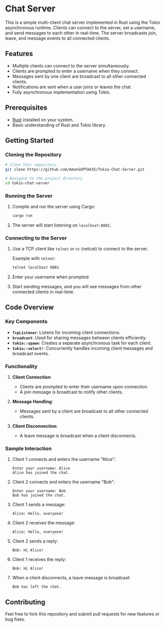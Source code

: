 # Chat Server

This is a simple multi-client chat server implemented in Rust using the Tokio asynchronous runtime. Clients can connect to the server, set a username, and send messages to each other in real-time. The server broadcasts join, leave, and message events to all connected clients.

## Features

- Multiple clients can connect to the server simultaneously.
- Clients are prompted to enter a username when they connect.
- Messages sent by one client are broadcast to all other connected clients.
- Notifications are sent when a user joins or leaves the chat.
- Fully asynchronous implementation using Tokio.

## Prerequisites

- [Rust](https://www.rust-lang.org/tools/install) installed on your system.
- Basic understanding of Rust and Tokio library.

## Getting Started

### Cloning the Repository

```bash
# Clone this repository
git clone https://github.com/AmanGUPTA435/Tokio-Chat-Server.git

# Navigate to the project directory
cd tokio-chat-server
```

### Running the Server

1. Compile and run the server using Cargo:

   ```bash
   cargo run
   ```

2. The server will start listening on `localhost:8081`.

### Connecting to the Server

1. Use a TCP client like `telnet` or `nc` (netcat) to connect to the server.

   Example with `telnet`:

   ```bash
   telnet localhost 8081
   ```

2. Enter your username when prompted.

3. Start sending messages, and you will see messages from other connected clients in real-time.

## Code Overview

### Key Components

- **`TcpListener`**: Listens for incoming client connections.
- **`broadcast`**: Used for sharing messages between clients efficiently.
- **`tokio::spawn`**: Creates a separate asynchronous task for each client.
- **`tokio::select!`**: Concurrently handles incoming client messages and broadcast events.

### Functionality

1. **Client Connection**:

   - Clients are prompted to enter their username upon connection.
   - A join message is broadcast to notify other clients.

2. **Message Handling**:

   - Messages sent by a client are broadcast to all other connected clients.

3. **Client Disconnection**:
   - A leave message is broadcast when a client disconnects.

### Sample Interaction

1. Client 1 connects and enters the username "Alice":

   ```
   Enter your username: Alice
   Alice has joined the chat.
   ```

2. Client 2 connects and enters the username "Bob":

   ```
   Enter your username: Bob
   Bob has joined the chat.
   ```

3. Client 1 sends a message:

   ```
   Alice: Hello, everyone!
   ```

4. Client 2 receives the message:

   ```
   Alice: Hello, everyone!
   ```

5. Client 2 sends a reply:

   ```
   Bob: Hi Alice!
   ```

6. Client 1 receives the reply:

   ```
   Bob: Hi Alice!
   ```

7. When a client disconnects, a leave message is broadcast:

   ```
   Bob has left the chat.
   ```

## Contributing

Feel free to fork this repository and submit pull requests for new features or bug fixes.
